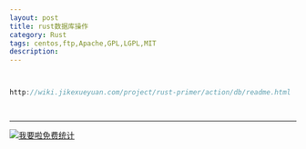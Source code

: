 ```yaml
---
layout: post
title: rust数据库操作
category: Rust
tags: centos,ftp,Apache,GPL,LGPL,MIT
description: 
---
```



```javascript


http://wiki.jikexueyuan.com/project/rust-primer/action/db/readme.html




```

---


<script language="javascript" type="text/javascript" src="//js.users.51.la/19176892.js"></script>
<noscript><a href="//www.51.la/?19176892" target="_blank"><img alt="&#x6211;&#x8981;&#x5566;&#x514D;&#x8D39;&#x7EDF;&#x8BA1;" src="//img.users.51.la/19176892.asp" style="border:none" /></a></noscript>

